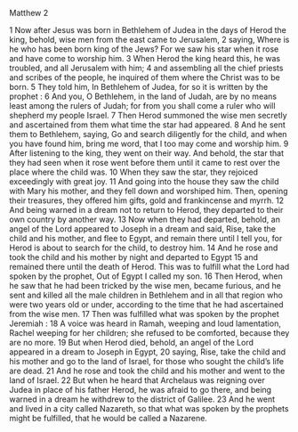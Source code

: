 Matthew 2

1	Now after Jesus was born in Bethlehem of Judea in the days of Herod the king, behold, wise men from the east came to Jerusalem,
2	saying, Where is he who has been born king of the Jews? For we saw his star when it rose and have come to worship him.
3	When Herod the king heard this, he was troubled, and all Jerusalem with him;
4	and assembling all the chief priests and scribes of the people, he inquired of them where the Christ was to be born.
5	They told him, In Bethlehem of Judea, for so it is written by the prophet :
6	And you, O Bethlehem, in the land of Judah, are by no means least among the rulers of Judah; for from you shall come a ruler who will shepherd my people Israel.
7	Then Herod summoned the wise men secretly and ascertained from them what time the star had appeared.
8	And he sent them to Bethlehem, saying, Go and search diligently for the child, and when you have found him, bring me word, that I too may come and worship him.
9	After listening to the king, they went on their way. And behold, the star that they had seen when it rose went before them until it came to rest over the place where the child was.
10	When they saw the star, they rejoiced exceedingly with great joy.
11	And going into the house they saw the child with Mary his mother, and they fell down and worshiped him. Then, opening their treasures, they offered him gifts, gold and frankincense and myrrh.
12	And being warned in a dream not to return to Herod, they departed to their own country by another way.
13	Now when they had departed, behold, an angel of the Lord appeared to Joseph in a dream and said, Rise, take the child and his mother, and flee to Egypt, and remain there until I tell you, for Herod is about to search for the child, to destroy him.
14	And he rose and took the child and his mother by night and departed to Egypt
15	and remained there until the death of Herod. This was to fulfill what the Lord had spoken by the prophet, Out of Egypt I called my son.
16	Then Herod, when he saw that he had been tricked by the wise men, became furious, and he sent and killed all the male children in Bethlehem and in all that region who were two years old or under, according to the time that he had ascertained from the wise men.
17	Then was fulfilled what was spoken by the prophet Jeremiah :
18	A voice was heard in Ramah, weeping and loud lamentation, Rachel weeping for her children; she refused to be comforted, because they are no more.
19	But when Herod died, behold, an angel of the Lord appeared in a dream to Joseph in Egypt,
20	saying, Rise, take the child and his mother and go to the land of Israel, for those who sought the child’s life are dead.
21	And he rose and took the child and his mother and went to the land of Israel.
22	But when he heard that Archelaus was reigning over Judea in place of his father Herod, he was afraid to go there, and being warned in a dream he withdrew to the district of Galilee.
23	And he went and lived in a city called Nazareth, so that what was spoken by the prophets might be fulfilled, that he would be called a Nazarene.

